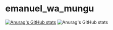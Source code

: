 # emanuel_wa_mungu


[![Anurag's GitHub stats](https://github-readme-stats.vercel.app/api?username=EmanuelWaMungu)](https://github.com/anuraghazra/github-readme-stats)
![Anurag's GitHub stats](https://github-readme-stats.vercel.app/api?username=anuraghazra&count_private=true)
